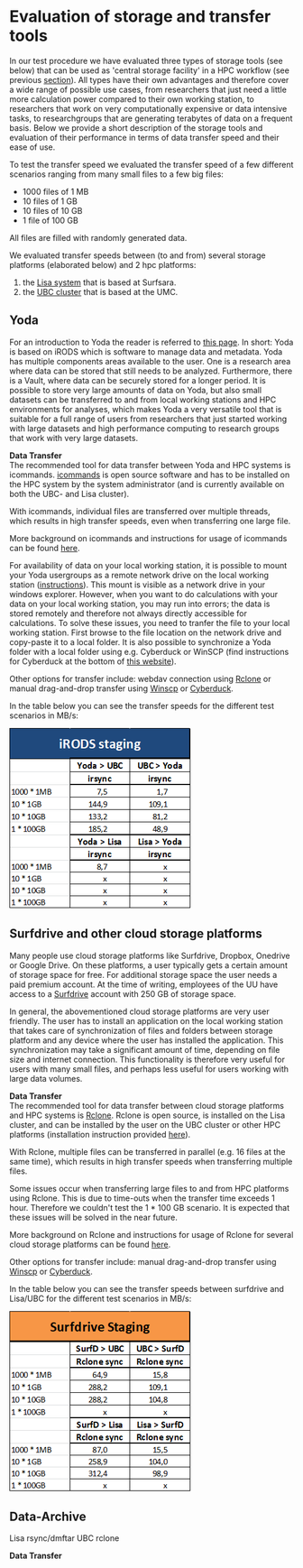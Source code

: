 # Evaluation of storage and transfer tools

In our test procedure we have evaluated three types of storage tools (see below) that can be used as 'central storage facility' in a HPC workflow (see previous [section](./workflow.md)). All types have their own advantages and therefore cover a wide range of possible use cases, from researchers that just need a little more calculation power compared to their own working station, to researchers that work on very computationally expensive or data intensive tasks, to researchgroups that are generating terabytes of data on a frequent basis. Below we provide a short description of the storage tools and evaluation of their performance in terms of data transfer speed and their ease of use.

To test the transfer speed we evaluated the transfer speed of a few different scenarios ranging from many small files to a few big files:  
* 1000 files of 1 MB
* 10 files of 1 GB
* 10 files of 10 GB
* 1 file of 100 GB

All files are filled with randomly generated data.

We evaluated transfer speeds between (to and from) several storage platforms (elaborated below) and 2 hpc platforms: 
1. the [Lisa system](https://userinfo.surfsara.nl/systems/lisa/description) that is based at Surfsara.
2. the [UBC cluster](https://wiki.bioinformatics.umcutrecht.nl/HPC) that is based at the UMC.


## Yoda
For an introduction to Yoda the reader is referred to [this page](https://yoda.sites.uu.nl/home/introduction-to-yoda-2/). In short: Yoda is based on iRODS which is software to manage data and metadata. Yoda has multiple components areas available to the user. One is a research area where data can be stored that still needs to be analyzed. Furthermore, there is a Vault, where data can be securely stored for a longer period. 
It is possible to store very large amounts of data on Yoda, but also small datasets can be transferred to and from local working stations and HPC environments for analyses, which makes Yoda a very versatile tool that is suitable for a full range of users from researchers that just started working with large datasets and high performance computing to research groups that work with very large datasets. 

**Data Transfer**  
The recommended tool for data transfer between Yoda and HPC systems is icommands. [icommands](https://irods.org/download/) is open source software and has to be installed on the HPC system by the system administrator (and is currently available on both the UBC- and Lisa cluster). 

With icommands, individual files are transferred over multiple threads, which results in high transfer speeds, even when transferring one large file.

More background on icommands and instructions for usage of icommands can be found [here](./Yoda.md).

For availability of data on your local working station, it is possible to mount your Yoda usergroups as a remote network drive on the local working station ([instructions](https://yoda.sites.uu.nl/home/how-to-quick-guide/create-a-network-share/create-a-network-share-on-windows/)). This mount is visible as a network drive in your windows explorer. However, when you want to do calculations with your data on your local working station, you may run into errors; the data is stored remotely and therefore not always directly accessible for calculations. To solve these issues, you need to tranfer the file to your local working station. First browse to the file location on the network drive and copy-paste it to a local folder. It is also possible to synchronize a Yoda folder with a local folder using e.g. Cyberduck or WinSCP (find instructions for Cyberduck at the bottom of  [this website](https://yoda.sites.uu.nl/home/how-to-quick-guide/create-a-network-share/create-a-network-share-on-windows-using-cyberduck/)). 

Other options for transfer include: webdav connection using [Rclone](https://rclone.org/) or manual drag-and-drop transfer using [Winscp](https://winscp.net/) or [Cyberduck](https://cyberduck.io/).

In the table below you can see the transfer speeds for the different test scenarios in MB/s:

<img src="./pictures/irods.png" alt="alt text" width="322" height="320">

## Surfdrive and other cloud storage platforms

Many people use cloud storage platforms like Surfdrive, Dropbox, Onedrive or Google Drive. On these platforms, a user typically gets a certain amount of storage space for free. For additional storage space the user needs a paid premium account. At the time of writing, employees of the UU have access to a [Surfdrive](https://www.surfdrive.nl/) account with 250 GB of storage space. 

In general, the abovementioned cloud storage platforms are very user friendly. The user has to install an application on the local working station that takes care of synchronization of files and folders between storage platform and any device where the user has installed the application. This synchronization may take a significant amount of time, depending on file size and internet connection. This functionality is therefore very useful for users with many small files, and perhaps less useful for users working with large data volumes. 

**Data Transfer**  
The recommended tool for data transfer between cloud storage platforms and HPC systems is [Rclone](https://rclone.org/). Rclone is open source, is installed on the Lisa cluster, and can be installed by the user on the UBC cluster or other HPC platforms (installation instruction provided [here](./surfdrive)). 

With Rclone, multiple files can be transferred in parallel (e.g. 16 files at the same time), which results in high transfer speeds when transferring multiple files.

Some issues occur when transferring large files to and from HPC platforms using Rclone. This is due to time-outs when the transfer time exceeds 1 hour. Therefore we couldn't test the 1 * 100 GB scenario. It is expected that these issues will be solved in the near future.

More background on Rclone and instructions for usage of Rclone for several cloud storage platforms can be found [here](./surfdrive.md).

Other options for transfer include: manual drag-and-drop transfer using [Winscp](https://winscp.net/) or [Cyberduck](https://cyberduck.io/).

In the table below you can see the transfer speeds between surfdrive and Lisa/UBC for the different test scenarios in MB/s:

<img src="./pictures/surfdrive.png" alt="alt text" width="322" height="320">



## Data-Archive
Lisa rsync/dmftar
UBC rclone



**Data Transfer** 

